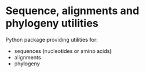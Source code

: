 # Sequence, alignments and phylogeny utilities

Python package providing utilities for:
- sequences (nucleotides or amino acids)
- alignments
- phylogeny
